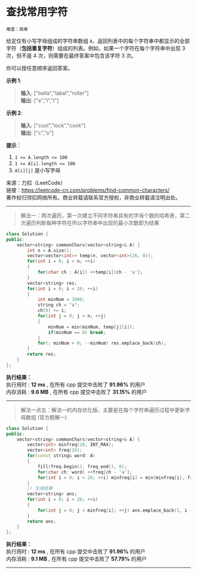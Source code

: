 # 查找常用字符 #  
`难度：简单` 

给定仅有小写字母组成的字符串数组 `A`，返回列表中的每个字符串中都显示的全部字符（**包括重复字符**）组成的列表。例如，如果一个字符在每个字符串中出现 3 次，但不是 4 次，则需要在最终答案中包含该字符 3 次。  

你可以按任意顺序返回答案。  

**示例 1**:  
>**输入**: ["bella","label","roller"]  
>**输出**: ["e","l","l"]  

**示例 2**:  
>**输入**: ["cool","lock","cook"]  
>**输出**: ["c","o"]  

**提示**：  
1. `1 <= A.length <= 100`  
2. `1 <= A[i].length <= 100`  
3. `A[i][j]` 是小写字母    

来源：力扣（LeetCode）  
链接：https://leetcode-cn.com/problems/find-common-characters/  
著作权归领扣网络所有。商业转载请联系官方授权，非商业转载请注明出处。  

---  
>解法一：两次遍历，第一次建立不同字符串具有的字母个数的哈希表，第二次遍历判断每种字符在所以字符串中出现的最小次数即为结果  

```C++  
class Solution {
public:
    vector<string> commonChars(vector<string>& A) {
        int n = A.size();
        vector<vector<int>> temp(n, vector<int>(26, 0));
        for(int i = 0; i < n; ++i)
        {
            for(char ch : A[i]) ++temp[i][ch - 'a'];
        }
        vector<string> res;
        for(int i = 0; i < 26; ++i)
        {
            int minNum = 1000;
            string ch = "a";
            ch[0] += i;
            for(int j = 0; j < n; ++j)
            {
                minNum = min(minNum, temp[j][i]);
                if(minNum == 0) break;
            }
            for(; minNum > 0; --minNum) res.emplace_back(ch);
        }
        return res;
    }
};
```  

**执行结果：**  
执行用时 : **12 ms** , 在所有 cpp 提交中击败了 **91.96%** 的用户  
内存消耗 : **9.6 MB** , 在所有 cpp 提交中击败了 **31.15%** 的用户  

---  
>解法一点五：解法一的内存优化版，主要是在每个字符串遍历过程中更新字母数组 (官方题解一)  

```C++  
class Solution {
public:
    vector<string> commonChars(vector<string>& A) {
        vector<int> minfreq(26, INT_MAX);
        vector<int> freq(26);
        for(const string& word: A)
        {
            fill(freq.begin(), freq.end(), 0);
            for(char ch: word) ++freq[ch - 'a'];
            for(int i = 0; i < 26; ++i) minfreq[i] = min(minfreq[i], freq[i]);
        }
        // 生成结果
        vector<string> ans;
        for(int i = 0; i < 26; ++i)
        {
            for(int j = 0; j < minfreq[i]; ++j) ans.emplace_back(1, i + 'a');
        }
        return ans;
    }
};
```  

**执行结果：**  
执行用时 : **12 ms** , 在所有 cpp 提交中击败了 **91.96%** 的用户  
内存消耗 : **9.1 MB** , 在所有 cpp 提交中击败了 **57.79%** 的用户  

---  
